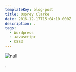 ```yaml
---
templateKey: blog-post
title: Osprey Clarke
date: 2016-12-17T15:04:10.000Z
description: .
tags:
  - Wordpress
  - Javascript
  - CSS3
---
```

![null](/img/osprey1-768x428.jpg)

.
